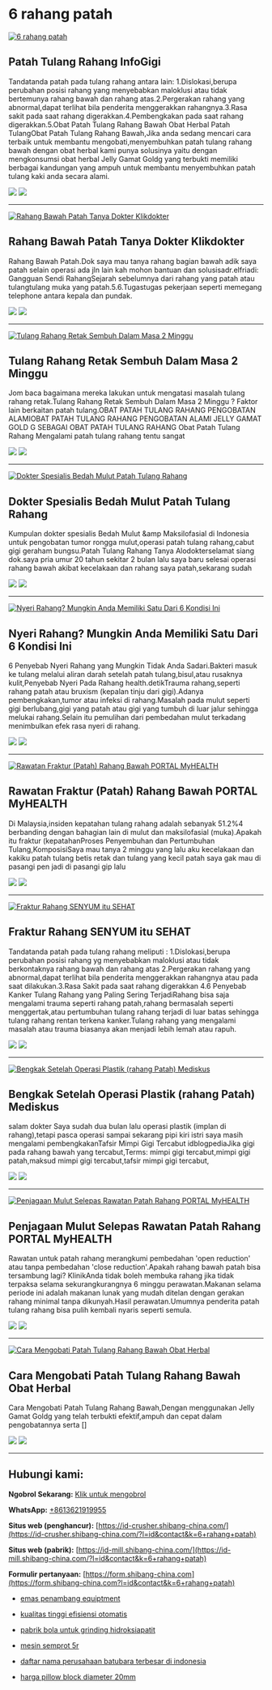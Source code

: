 # 6 rahang patah

<a href="https://swt.shibang-china.com/?l=id&img&k=6+rahang+patah" target="_blank">![6 rahang patah](http://static.shibang-china.com/all-800x300/1357.jpg)</a>

## Patah Tulang Rahang InfoGigi
Tandatanda patah pada tulang rahang antara lain: 1.Dislokasi,berupa perubahan posisi rahang yang menyebabkan maloklusi atau tidak bertemunya rahang bawah dan rahang atas.2.Pergerakan rahang yang abnormal,dapat terlihat bila penderita menggerakkan rahangnya.3.Rasa sakit pada saat rahang digerakkan.4.Pembengkakan pada saat rahang digerakkan.5.Obat Patah Tulang Rahang Bawah Obat Herbal Patah TulangObat Patah Tulang Rahang Bawah,Jika anda sedang mencari cara terbaik untuk membantu mengobati,menyembuhkan patah tulang rahang bawah dengan obat herbal kami punya solusinya yaitu dengan mengkonsumsi obat herbal Jelly Gamat Goldg yang terbukti memiliki berbagai kandungan yang ampuh untuk membantu menyembuhkan patah tulang kaki anda secara alami.


<a href="https://whatsapp.shibangsoft.com/WhatsApp.php" target="_blank" title="WhatsApp">![](http://static.shibang-china.com/icon/whatsapp.png)</a> <a href="https://swt.shibang-china.com/?l=id&icon&k=6+rahang+patah" target="_blank">![](http://static.shibang-china.com/icon/chat-id.png)</a>

---

<a href="https://swt.shibang-china.com/?l=id&img&k=6+rahang+patah" target="_blank">![Rahang Bawah Patah Tanya Dokter Klikdokter](http://static.shibang-china.com/all-800x300/521.jpg)</a>

## Rahang Bawah Patah Tanya Dokter Klikdokter
Rahang Bawah Patah.Dok saya mau tanya rahang bagian bawah adik saya patah selain operasi ada jln lain kah mohon bantuan dan solusisadr.elfriadi: Gangguan Sendi RahangSejarah sebelumnya dari rahang yang patah atau tulangtulang muka yang patah.5.6.Tugastugas pekerjaan seperti memegang telephone antara kepala dan pundak.


<a href="https://whatsapp.shibangsoft.com/WhatsApp.php" target="_blank" title="WhatsApp">![](http://static.shibang-china.com/icon/whatsapp.png)</a> <a href="https://swt.shibang-china.com/?l=id&icon&k=6+rahang+patah" target="_blank">![](http://static.shibang-china.com/icon/chat-id.png)</a>

---

<a href="https://swt.shibang-china.com/?l=id&img&k=6+rahang+patah" target="_blank">![Tulang Rahang Retak Sembuh Dalam Masa 2 Minggu](http://static.shibang-china.com/all-800x300/589.jpg)</a>

## Tulang Rahang Retak Sembuh Dalam Masa 2 Minggu
Jom baca bagaimana mereka lakukan untuk mengatasi masalah tulang rahang retak.Tulang Rahang Retak Sembuh Dalam Masa 2 Minggu ? Faktor lain berkaitan patah tulang.OBAT PATAH TULANG RAHANG PENGOBATAN ALAMIOBAT PATAH TULANG RAHANG PENGOBATAN ALAMI JELLY GAMAT GOLD G SEBAGAI OBAT PATAH TULANG RAHANG Obat Patah Tulang Rahang Mengalami patah tulang rahang tentu sangat


<a href="https://whatsapp.shibangsoft.com/WhatsApp.php" target="_blank" title="WhatsApp">![](http://static.shibang-china.com/icon/whatsapp.png)</a> <a href="https://swt.shibang-china.com/?l=id&icon&k=6+rahang+patah" target="_blank">![](http://static.shibang-china.com/icon/chat-id.png)</a>

---

<a href="https://swt.shibang-china.com/?l=id&img&k=6+rahang+patah" target="_blank">![Dokter Spesialis Bedah Mulut Patah Tulang Rahang](http://static.shibang-china.com/all-800x300/784.jpg)</a>

## Dokter Spesialis Bedah Mulut Patah Tulang Rahang
Kumpulan dokter spesialis Bedah Mulut &amp Maksilofasial di Indonesia untuk pengobatan tumor rongga mulut,operasi patah tulang rahang,cabut gigi geraham bungsu.Patah Tulang Rahang Tanya Alodokterselamat siang dok.saya pria umur 20 tahun sekitar 2 bulan lalu saya baru selesai operasi rahang bawah akibat kecelakaan dan rahang saya patah,sekarang sudah


<a href="https://whatsapp.shibangsoft.com/WhatsApp.php" target="_blank" title="WhatsApp">![](http://static.shibang-china.com/icon/whatsapp.png)</a> <a href="https://swt.shibang-china.com/?l=id&icon&k=6+rahang+patah" target="_blank">![](http://static.shibang-china.com/icon/chat-id.png)</a>

---

<a href="https://swt.shibang-china.com/?l=id&img&k=6+rahang+patah" target="_blank">![Nyeri Rahang? Mungkin Anda Memiliki Satu Dari 6 Kondisi Ini](http://static.shibang-china.com/all-800x300/1191.jpg)</a>

## Nyeri Rahang? Mungkin Anda Memiliki Satu Dari 6 Kondisi Ini
6 Penyebab Nyeri Rahang yang Mungkin Tidak Anda Sadari.Bakteri masuk ke tulang melalui aliran darah setelah patah tulang,bisul,atau rusaknya kulit,Penyebab Nyeri Pada Rahang health.detikTrauma rahang,seperti rahang patah atau bruxism (kepalan tinju dari gigi).Adanya pembengkakan,tumor atau infeksi di rahang.Masalah pada mulut seperti gigi berlubang,gigi yang patah atau gigi yang tumbuh di luar jalur sehingga melukai rahang.Selain itu pemulihan dari pembedahan mulut terkadang menimbulkan efek rasa nyeri di rahang.


<a href="https://whatsapp.shibangsoft.com/WhatsApp.php" target="_blank" title="WhatsApp">![](http://static.shibang-china.com/icon/whatsapp.png)</a> <a href="https://swt.shibang-china.com/?l=id&icon&k=6+rahang+patah" target="_blank">![](http://static.shibang-china.com/icon/chat-id.png)</a>

---

<a href="https://swt.shibang-china.com/?l=id&img&k=6+rahang+patah" target="_blank">![Rawatan Fraktur (Patah) Rahang Bawah PORTAL MyHEALTH](http://static.shibang-china.com/all-800x300/1207.jpg)</a>

## Rawatan Fraktur (Patah) Rahang Bawah PORTAL MyHEALTH
Di Malaysia,insiden kepatahan tulang rahang adalah sebanyak 51.2%4 berbanding dengan bahagian lain di mulut dan maksilofasial (muka).Apakah itu fraktur (kepatahanProses Penyembuhan dan Pertumbuhan Tulang,KomposisiSaya mau tanya 2 minggu yang lalu aku kecelakaan dan kakiku patah tulang betis retak dan tulang yang kecil patah saya gak mau di pasangi pen jadi di pasangi gip lalu


<a href="https://whatsapp.shibangsoft.com/WhatsApp.php" target="_blank" title="WhatsApp">![](http://static.shibang-china.com/icon/whatsapp.png)</a> <a href="https://swt.shibang-china.com/?l=id&icon&k=6+rahang+patah" target="_blank">![](http://static.shibang-china.com/icon/chat-id.png)</a>

---

<a href="https://swt.shibang-china.com/?l=id&img&k=6+rahang+patah" target="_blank">![Fraktur Rahang SENYUM itu SEHAT](http://static.shibang-china.com/all-800x300/378.jpg)</a>

## Fraktur Rahang SENYUM itu SEHAT
Tandatanda patah pada tulang rahang meliputi : 1.Dislokasi,berupa perubahan posisi rahang yg menyebabkan maloklusi atau tidak berkontaknya rahang bawah dan rahang atas 2.Pergerakan rahang yang abnormal,dapat terlihat bila penderita menggerakkan rahangnya atau pada saat dilakukan.3.Rasa Sakit pada saat rahang digerakkan 4.6 Penyebab Kanker Tulang Rahang yang Paling Sering TerjadiRahang bisa saja mengalami trauma seperti rahang patah,rahang bermasalah seperti menggertak,atau pertumbuhan tulang rahang terjadi di luar batas sehingga tulang rahang rentan terkena kanker.Tulang rahang yang mengalami masalah atau trauma biasanya akan menjadi lebih lemah atau rapuh.


<a href="https://whatsapp.shibangsoft.com/WhatsApp.php" target="_blank" title="WhatsApp">![](http://static.shibang-china.com/icon/whatsapp.png)</a> <a href="https://swt.shibang-china.com/?l=id&icon&k=6+rahang+patah" target="_blank">![](http://static.shibang-china.com/icon/chat-id.png)</a>

---

<a href="https://swt.shibang-china.com/?l=id&img&k=6+rahang+patah" target="_blank">![Bengkak Setelah Operasi Plastik (rahang Patah) Mediskus](http://static.shibang-china.com/all-800x300/1215.jpg)</a>

## Bengkak Setelah Operasi Plastik (rahang Patah) Mediskus
salam dokter Saya sudah dua bulan lalu operasi plastik (implan di rahang),tetapi pasca operasi sampai sekarang pipi kiri istri saya masih mengalami pembengkakanTafsir Mimpi Gigi Tercabut idblogpediaJika gigi pada rahang bawah yang tercabut,Terms: mimpi gigi tercabut,mimpi gigi patah,maksud mimpi gigi tercabut,tafsir mimpi gigi tercabut,


<a href="https://whatsapp.shibangsoft.com/WhatsApp.php" target="_blank" title="WhatsApp">![](http://static.shibang-china.com/icon/whatsapp.png)</a> <a href="https://swt.shibang-china.com/?l=id&icon&k=6+rahang+patah" target="_blank">![](http://static.shibang-china.com/icon/chat-id.png)</a>

---

<a href="https://swt.shibang-china.com/?l=id&img&k=6+rahang+patah" target="_blank">![Penjagaan Mulut Selepas Rawatan Patah Rahang PORTAL MyHEALTH](http://static.shibang-china.com/all-800x300/1366.jpg)</a>

## Penjagaan Mulut Selepas Rawatan Patah Rahang PORTAL MyHEALTH
Rawatan untuk patah rahang merangkumi pembedahan 'open reduction' atau tanpa pembedahan 'close reduction'.Apakah rahang bawah patah bisa tersambung lagi? KlinikAnda tidak boleh membuka rahang jika tidak terpaksa selama sekurangkurangnya 6 minggu perawatan.Makanan selama periode ini adalah makanan lunak yang mudah ditelan dengan gerakan rahang minimal tanpa dikunyah.Hasil perawatan.Umumnya penderita patah tulang rahang bisa pulih kembali nyaris seperti semula.


<a href="https://whatsapp.shibangsoft.com/WhatsApp.php" target="_blank" title="WhatsApp">![](http://static.shibang-china.com/icon/whatsapp.png)</a> <a href="https://swt.shibang-china.com/?l=id&icon&k=6+rahang+patah" target="_blank">![](http://static.shibang-china.com/icon/chat-id.png)</a>

---

<a href="https://swt.shibang-china.com/?l=id&img&k=6+rahang+patah" target="_blank">![Cara Mengobati Patah Tulang Rahang Bawah Obat Herbal](http://static.shibang-china.com/all-800x300/1197.jpg)</a>

## Cara Mengobati Patah Tulang Rahang Bawah Obat Herbal
Cara Mengobati Patah Tulang Rahang Bawah,Dengan menggunakan Jelly Gamat Goldg yang telah terbukti efektif,ampuh dan cepat dalam pengobatannya serta []

<a href="https://whatsapp.shibangsoft.com/WhatsApp.php" target="_blank" title="WhatsApp">![](http://static.shibang-china.com/icon/whatsapp.png)</a> <a href="https://swt.shibang-china.com/?l=id&icon&k=6+rahang+patah" target="_blank">![](http://static.shibang-china.com/icon/chat-id.png)</a>

---
## Hubungi kami:

**Ngobrol Sekarang:** [Klik untuk mengobrol](https://swt.shibang-china.com?l=id&contact&k=6+rahang+patah)

**WhatsApp:**  [+8613621919955](https://whatsapp.shibangsoft.com/WhatsApp.php)

**Situs web (penghancur):** [https://id-crusher.shibang-china.com/](https://id-crusher.shibang-china.com/?l=id&contact&k=6+rahang+patah)

**Situs web (pabrik):** [https://id-mill.shibang-china.com/](https://id-mill.shibang-china.com/?l=id&contact&k=6+rahang+patah)

**Formulir pertanyaan:** [https://form.shibang-china.com](https://form.shibang-china.com?l=id&contact&k=6+rahang+patah)

* [emas penambang equiptment](../33/emas%20penambang%20equiptment.md)

* [kualitas tinggi efisiensi otomatis](../38/kualitas%20tinggi%20efisiensi%20otomatis.md)

* [pabrik bola untuk grinding hidroksiapatit](../31/pabrik%20bola%20untuk%20grinding%20hidroksiapatit.md)

* [mesin semprot 5r](../31/mesin%20semprot%205r.md)

* [daftar nama perusahaan batubara terbesar di indonesia](../38/daftar%20nama%20perusahaan%20batubara%20terbesar%20di%20indonesia.md)

* [harga pillow block diameter 20mm](../33/harga%20pillow%20block%20diameter%2020mm.md)